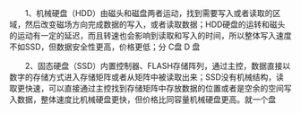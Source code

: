 　　1、机械硬盘（HDD）由磁头和磁盘两者运动，找到需要写入或者读取的区域，然后改变磁场方向完成数据的写入，或者读取数据；HDD硬盘的运转和磁头的运动有一定的延迟，而且转速也会影响到读取和写入的时间，所以整体写入速度不如SSD，但数据安全性更高，价格更低；分 C盘 D 盘

　　2、固态硬盘（SSD）内置控制器、FLASH存储阵列，通过主控，数据直接以数字的存储方式进入存储矩阵或者从矩阵中被读取出来；SSD没有机械结构，读取更快速，可以直接通过主控找到存储矩阵中存放数据的位置或者是空余的空间写入数据，整体速度比机械硬盘更快，但价格比同容量机械硬盘更高。就一个盘